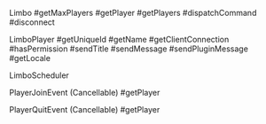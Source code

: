 Limbo
#getMaxPlayers
#getPlayer
#getPlayers
#dispatchCommand
#disconnect

LimboPlayer
#getUniqueId
#getName
#getClientConnection
#hasPermission
#sendTitle
#sendMessage
#sendPluginMessage
#getLocale

LimboScheduler

PlayerJoinEvent (Cancellable)
#getPlayer

PlayerQuitEvent (Cancellable)
#getPlayer